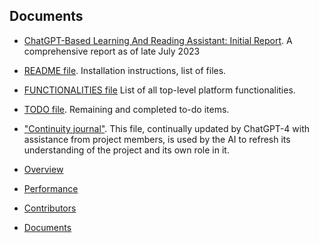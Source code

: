 ## Documents
- <a href="https://www.researchgate.net/publication/372526096_ChatGPT-Based_Learning_And_Reading_Assistant_Initial_Report" target="_blank">ChatGPT-Based Learning And Reading Assistant: Initial Report</a>. A comprehensive report as of late July 2023

- <a href="https://github.com/mannyrayner/C-LARA/blob/main/README.txt" target="_blank">README file</a>. Installation instructions, list of files.

- <a href="https://github.com/mannyrayner/C-LARA/blob/main/FUNCTIONALITY.txt" target="_blank">FUNCTIONALITIES file</a> List of all top-level platform functionalities.

- <a href="https://github.com/mannyrayner/C-LARA/blob/main/TODO.txt" target="_blank">TODO file</a>. Remaining and completed to-do items.

- <a href="https://github.com/mannyrayner/C-LARA/blob/main/CONTINUITY_JOURNAL.txt" target="_blank">"Continuity journal"</a>. This file, continually updated by ChatGPT-4 with assistance from project members, is used by the AI to refresh its understanding of the project and its own role in it.

- [Overview](index.md)
- [Performance](performance.md)
- [Contributors](collaborators.md)
- [Documents](documents.md)